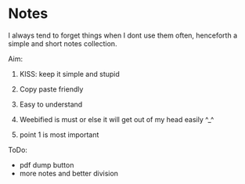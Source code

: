 # Notes
I always tend to forget things when I dont use them often, henceforth a simple and short notes collection. 

Aim: 
1) KISS: keep it simple and stupid 

2) Copy paste friendly

3) Easy to understand

4) Weebified is must or else it will get out of my head easily ^_^

5) point 1 is most important

ToDo:

* pdf dump button
* more notes and better division
